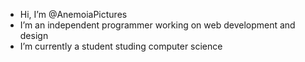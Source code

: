 - Hi, I’m @AnemoiaPictures
- I’m an independent programmer working on web development and design
- I’m currently a student studing computer science

<!---
AnemoiaPictures/AnemoiaPictures is a special repository because its `README.md` (this file) appears on your GitHub profile.
You can click the Preview link to take a look at your changes.
--->
